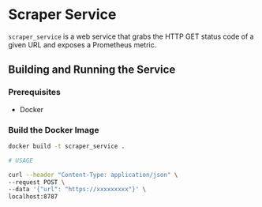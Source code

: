 
# Scraper Service

`scraper_service` is a web service that grabs the HTTP GET status code of a given URL and exposes a Prometheus metric.

## Building and Running the Service

### Prerequisites

- Docker

### Build the Docker Image

```bash
docker build -t scraper_service .

# USAGE

curl --header "Content-Type: application/json" \
--request POST \
--data '{"url": "https://xxxxxxxxx"}' \
localhost:8787



```
